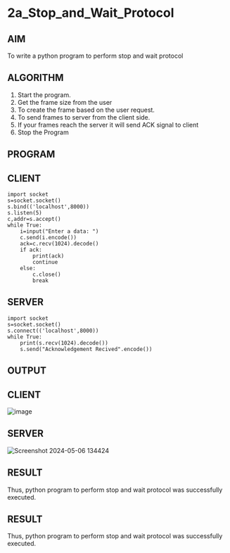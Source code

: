 # 2a_Stop_and_Wait_Protocol
## AIM 
To write a python program to perform stop and wait protocol
## ALGORITHM
1. Start the program.
2. Get the frame size from the user
3. To create the frame based on the user request.
4. To send frames to server from the client side.
5. If your frames reach the server it will send ACK signal to client
6. Stop the Program
## PROGRAM
## CLIENT
```
import socket
s=socket.socket()
s.bind(('localhost',8000))
s.listen(5)
c,addr=s.accept()
while True:
    i=input("Enter a data: ")
    c.send(i.encode())
    ack=c.recv(1024).decode()
    if ack:
        print(ack)
        continue
    else:
        c.close()
        break
```
## SERVER
```
import socket
s=socket.socket()
s.connect(('localhost',8000))
while True:
    print(s.recv(1024).decode())
    s.send("Acknowledgement Recived".encode())
```
## OUTPUT
## CLIENT

![image](https://github.com/Mahavidyajp/2a_Stop_and_Wait_Protocol/assets/144870914/db6a49c3-88ae-4aa6-a3f8-55358939d957)

## SERVER

![Screenshot 2024-05-06 134424](https://github.com/Mahavidyajp/2a_Stop_and_Wait_Protocol/assets/144870914/3d52126d-d346-40b6-b273-8f59c55c80a4)

## RESULT
Thus, python program to perform stop and wait protocol was successfully executed.
## RESULT
Thus, python program to perform stop and wait protocol was successfully executed.
